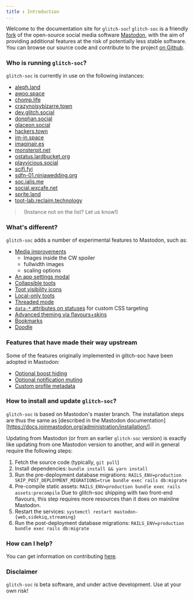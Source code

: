 ```yaml
---
title : Introduction
...
```


Welcome to the documentation site for `glitch-soc`!
`glitch-soc` is a friendly [fork][] of the open-source social media software [Mastodon][], with the aim of providing additional features at the risk of potentially less stable software.
You can browse our source code and contribute to the project [on Github][glitch-soc].

###  Who is running `glitch-soc`?

`glitch-soc` is currently in use on the following instances:

- [aleph.land](https://aleph.land)
- [awoo.space](https://awoo.space)
- [chomp.life](https://chomp.life/)
- [crazynoisybizarre.town](https://crazynoisybizarre.town)
- [dev.glitch.social](https://dev.glitch.social/)
- [donphan.social](https://donphan.social)
- [glaceon.social](https://glaceon.social)
- [hackers.town](https://hackers.town)
- [im-in.space](https://im-in.space)
- [imaginair.es](https://imaginair.es)
- [monsterpit.net](https://monsterpit.net)
- [ostatus.lardbucket.org](https://ostatus.lardbucket.org/)
- [playvicious.social](https://playvicious.social)
- [scifi.fyi](https://scifi.fyi/)
- [sdfn-01.ninjawedding.org](https://sdfn-01.ninjawedding.org/)
- [soc.ialis.me](https://soc.ialis.me)
- [social.wxcafe.net](https://social.wxcafe.net)
- [sprite.land](https://sprite.land)
- [toot-lab.reclaim.technology](https://toot-lab.reclaim.technology/)


>   (Instance not on the list? Let us know!)

###  What's different?

`glitch-soc` adds a number of experimental features to Mastodon, such as:

- [Media improvements](./features/media/)<br>
  - Images inside the CW spoiler
  - fullwidth images
  - scaling options
- [An app settings modal](./features/app-settings/)
- [Collapsible toots](./features/collapsible-toots/)
- [Toot visibility icons](./features/visibility-icons/)
- [Local-only toots](./features/local-only-toots/)
- [Threaded mode](./features/threaded-mode/)
- [`data-*` attributes on statuses](./features/status-data-attributes/) for custom CSS targeting
- [Advanced theming via flavours+skins](./features/themes/)
- [Bookmarks](./features/bookmarks/)
- [Doodle](./features/doodle/)

### Features that have made their way upstream

Some of the features originally implemented in glitch-soc have been adopted in
Mastodon:

- [Optional boost hiding](./upstreamed-features/optional-boost-hiding/)
- [Optional notification muting](./upstreamed-features/optional-notification-muting/)
- [Custom profile metadata](./upstreamed-features/profile-metadata/)

### How to install and update `glitch-soc`?

`glitch-soc` is based on Mastodon's master branch. The installation steps are thus
the same as [described in the Mastodon documentation][https://docs.joinmastodon.org/administration/installation/].

Updating from Mastodon (or from an earlier `glitch-soc` version) is exactly like updating from one Mastodon version
to another, and will in general require the following steps:

1. Fetch the source code (typically, `git pull`)
2. Install dependencies: `bundle install && yarn install`
3. Run the pre-deployment database migrations: `RAILS_ENV=production SKIP_POST_DEPLOYMENT_MIGRATIONS=true bundle exec rails db:migrate`
4. Pre-compile static assets: `RAILS_ENV=production bundle exec rails assets:precompile`
   Due to glitch-soc shipping with two front-end flavours, this step requires more resources than it does on mainline Mastodon.
5. Restart the services: `systemctl restart mastodon-{web,sidekiq,streaming}`
6. Run the post-deployment database migrations: `RAILS_ENV=production bundle exec rails db:migrate`

###  How can I help?

You can get information on contributing [here][Contributing].

###  Disclaimer

`glitch-soc` is beta software, and under active development.
Use at your own risk!

[Contributing]: ./contributing/
[Features]: ./features/
[fork]: https://en.wikipedia.org/wiki/Fork_(software_development)
[glitch-soc]: https://github.com/glitch-soc/mastodon/
[Mastodon]: https://joinmastodon.org/
